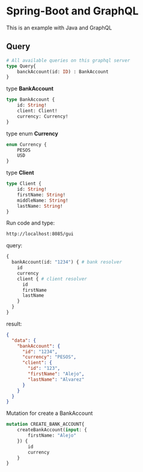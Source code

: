 # Spring-Boot and GraphQL
This is an example with Java and GraphQL

##  Query

```graphql
# All available queries on this graphql server
type Query{
    banckAccount(id: ID) : BankAccount
}
```

type **BankAccount**
```graphql
type BankAccount {
    id: String!
    client: Client!
    currency: Currency!
}
```

type enum **Currency**
```graphql
enum Currency {
    PESOS
    USD
}
```

type **Client**
````graphql
type Client {
    id: String!
    firstName: String!
    middleName: String!
    lastName: String!
}
````

Run code and type:

```sh
http://localhost:8085/gui
```

query:
```graphql
{
  bankAccount(id: "1234") { # bank resolver
    id
    currency
    client { # client resolver
      id
      firstName
      lastName
    }
  }
}
```

result:
```json
{
  "data": {
    "bankAccount": {
      "id": "1234",
      "currency": "PESOS",
      "client": {
        "id": "123",
        "firstName": "Alejo",
        "lastName": "Alvarez"
      }
    }
  }
}
```

Mutation for create a BankAccount
```graphql
mutation CREATE_BANK_ACCOUNT{
    createBankAccount(input: {
        firstName: "Alejo"
    }) {
        id
        currency
    }   
}
```